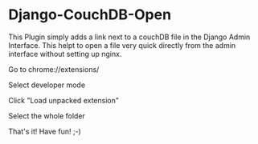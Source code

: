 # Django-CouchDB-Open
This Plugin simply adds a link next to a couchDB file in the Django Admin Interface. This helpt to open a file very quick directly from the admin interface without setting up nginx.

Go to chrome://extensions/

Select developer mode

Click "Load unpacked extension"

Select the whole folder

That's it! Have fun! ;-)
